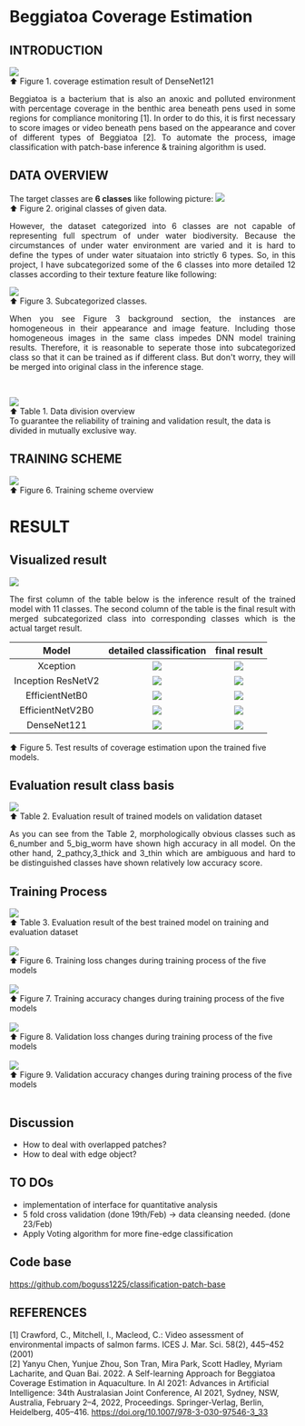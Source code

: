 # Beggiatoa Coverage Estimation
## INTRODUCTION
![](screenshots/DenseNet121_11cls_cls6_stat.png) </br>
⬆ Figure 1. coverage estimation result of DenseNet121 </br>
<p align='justify'>Beggiatoa is a bacterium that is also an anoxic and polluted environment with percentage coverage in the benthic area beneath pens used in some regions for compliance monitoring [1]. In order to do this, it is first necessary to score images or video beneath pens based on the appearance and cover of different types of Beggiatoa [2]. To automate the process, image classification with patch-base inference &amp; training algorithm is used. </p>

## DATA OVERVIEW
The target classes are **6 classes** like following picture:
![](screenshots/data_annotation_original.png) </br>
⬆ Figure 2. original classes of given data. </br>
<p align='justify'>However, the dataset categorized into 6 classes are not capable of representing full spectrum of under water biodiversity. Because the circumstances of under water environment are varied and it is hard to define the types of under water situataion into strictly 6 types. So, in this project, I have subcategorized some of the 6 classes into more detailed 12 classes according to their texture feature like following: </p>

![](screenshots/data_subcategory.png)</br>
⬆ Figure 3. Subcategorized classes.</br>
<p align='justify'>When you see Figure 3 background section, the instances are homogeneous in their appearance and image feature. Including those homogeneous images in the same class impedes DNN model training results. Therefore, it is reasonable to seperate those into subcategorized class so that it can be trained as if different class. But don't worry, they will be merged into original class in the inference stage.</p> </br>

![](screenshots/data_division.png) </br>
⬆ Table 1. Data division overview </br>
To guarantee the reliability of training and validation result, the data is divided in mutually exclusive way. </br>

## TRAINING SCHEME
![](screenshots/training_scheme.png) </br>
⬆ Figure 6. Training scheme overview </br>

# RESULT
## Visualized result
![](screenshots/inference_example.gif) </br>

<p align='justify'>The first column of the table below is the inference result of the trained model with 11 classes. The second column of the table is the final result with merged subcategorized class into corresponding classes which is the actual target result. </p>

Model| detailed classification      |  final result
:------:|:---------------------------------------------------:|:-------------------------:
Xception    |![](screenshots/Xception_11cls_11cls.png)  |  ![](screenshots/Xception_11cls_cls6.png)
Inception ResNetV2   |![](screenshots/InceptionResNetV2_11cls_11cls.png)  |  ![](screenshots/InceptionResNetV2_11cls_cls6.png)
EfficientNetB0   |![](screenshots/EfficientNetB0_11cls_11cls.png)  |  ![](screenshots/EfficientNetB0_11cls_cls6.png)
EfficientNetV2B0  |![](screenshots/EfficientNetV2B0_11cls_11cls.png)  |  ![](screenshots/EfficientNetV2B0_11cls_cls6.png)
DenseNet121    |![](screenshots/DenseNet121_11cls_11cls.png)  |  ![](screenshots/DenseNet121_11cls_cls6.png)

⬆ Figure 5. Test results of coverage estimation upon the trained five models.

## Evaluation result class basis
![](screenshots/per_class_eval.png) </br>
⬆ Table 2. Evaluation result of trained models on validation dataset </br>
<p align='justify'>As you can see from the Table 2, morphologically obvious classes such as 6_number and 5_big_worm have shown high accuracy in all model. On the other hand, 2_pathcy,3_thick and 3_thin which are ambiguous and hard to be distinguished classes have shown relatively low accuracy score.</p>

## Training Process
![](screenshots/evaluation.png) </br>
⬆ Table 3. Evaluation result of the best trained model on training and evaluation dataset </br>
</br>
![](screenshots/Training_loss.png) </br>
⬆ Figure 6. Training loss changes during training process of the five models</br>
 </br>
![](screenshots/Training_accuracy.png) </br>
⬆ Figure 7. Training accuracy changes during training process of the five models</br>
 </br>
![](screenshots/Validation_loss.png) </br>
⬆ Figure 8. Validation loss changes during training process of the five models</br>
 </br>
![](screenshots/Validation_accuracy.png) </br>
⬆ Figure 9. Validation accuracy changes during training process of the five models</br>
 </br>

## Discussion
* How to deal with overlapped patches?
* How to deal with edge object?

## TO DOs
* implementation of interface for quantitative analysis
* 5 fold cross validation (done 19th/Feb) -> data cleansing needed. (done 23/Feb)
* Apply Voting algorithm for more fine-edge classification

## Code base 
https://github.com/boguss1225/classification-patch-base

## REFERENCES
[1] Crawford, C., Mitchell, I., Macleod, C.: Video assessment of environmental impacts of salmon farms. ICES J. Mar. Sci. 58(2), 445–452 (2001) </br>
[2] Yanyu Chen, Yunjue Zhou, Son Tran, Mira Park, Scott Hadley, Myriam Lacharite, and Quan Bai. 2022. A Self-learning Approach for Beggiatoa Coverage Estimation in Aquaculture. In AI 2021: Advances in Artificial Intelligence: 34th Australasian Joint Conference, AI 2021, Sydney, NSW, Australia, February 2–4, 2022, Proceedings. Springer-Verlag, Berlin, Heidelberg, 405–416. https://doi.org/10.1007/978-3-030-97546-3_33
